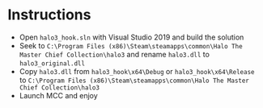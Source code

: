 # Instructions

* Open `halo3_hook.sln` with Visual Studio 2019 and build the solution
* Seek to `C:\Program Files (x86)\Steam\steamapps\common\Halo The Master Chief Collection\halo3` and rename `halo3.dll` to `halo3_original.dll`
* Copy `halo3.dll` from `halo3_hook\x64\Debug` or `halo3_hook\x64\Release` to `C:\Program Files (x86)\Steam\steamapps\common\Halo The Master Chief Collection\halo3`
* Launch MCC and enjoy
